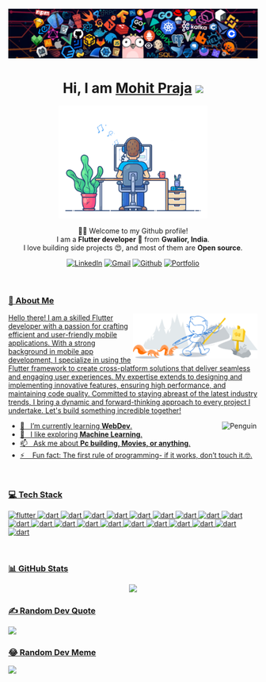 <!-- <img src="https://strapi.dhiwise.com/uploads/618fa90c201104b94458e1fb_647ecd43c5092e1c431f22fd_Flutter_App_Development_A_Step_by_Step_Tutorial_With_Dhi_Wise_E2_80_99s_Flutter_Builder_OG_Image_62b760b8fe.jpg"/> -->

![](assets/header.png)

<!-- <h1 align="center">Hello, I'm Mohit Prajapati</h1> -->
<!-- <br> -->
<div align = "center">
 <h1>Hi, I am 
 <a href="https://mohitpraja.netlify.com" target="_blank">Mohit Praja</a>
 <img src="https://media.giphy.com/media/hvRJCLFzcasrR4ia7z/giphy.gif" width="32">
 <br>
 <!-- <br> -->
 </h1>

 <img src="assets/developer_code.gif" alt="Developer Code" width="60%">
 <p>🙏🏻 Welcome to my Github profile!<br />
        I am a <b>Flutter developer</b> 🚀 from <b>Gwalior, India</b>.<br />
        I love building side projects 😍, and most of them are <b>Open source</b>. </p>
    <div>
        <a href="https://www.linkedin.com/in/mohit-prajapati-3770551a2" target="_blank"><img alt="LinkedIn"
                src="https://img.shields.io/badge/linkedin-%230077B5.svg?&style=for-the-badge&logo=linkedin&logoColor=white" /></a>
          <a href="mailto:immohitpraja@gmail.com" target="_blank">
        <img alt="Gmail"
                src="https://img.shields.io/badge/-Gmail-D14836?style=for-the-badge&logo=gmail&logoColor=white" /></a>
          <a href="https://www.github.com/mohitpraja" target="_blank">
        <img alt="Github"
                src="https://img.shields.io/badge/-Github-424345?style=for-the-badge&logo=github&logoColor=white" /></a>
          <a href="" target="_blank">
          <a href="https://mohitpraja.netlify.com" target="_blank">
        <img alt="Portfolio"
                src="https://img.shields.io/badge/-Portfolio-36a5d1?style=for-the-badge&logo=dribbble&logoColor=white" /></a>
          <a href="" target="_blank">
        <!-- <img alt="Medium"
                src="https://img.shields.io/badge/medium-%2312100E.svg?&style=for-the-badge&logo=medium&logoColor=white" -->
        <!-- <a href="https://www.dribbble.com/aromalanil"><img alt="Dribbble"
                src="https://img.shields.io/badge/dribble-%23EA4C89.svg?&style=for-the-badge&logo=dribbble&logoColor=white-->
    </div>

</div>

<br>
<br>

<h3>💫 About Me</h3>

<img width="50%" align="right" alt="Github" src="assets/side-image.svg" />

Hello there! I am a skilled Flutter developer with a passion for crafting efficient and user-friendly mobile applications. With a strong background in mobile app development, I specialize in using the Flutter framework to create cross-platform solutions that deliver seamless and engaging user experiences. My expertise extends to designing and implementing innovative features, ensuring high performance, and maintaining code quality. Committed to staying abreast of the latest industry trends, I bring a dynamic and forward-thinking approach to every project I undertake. Let's build something incredible together!


- 🌱&nbsp;&nbsp;&nbsp;I’m currently learning **WebDev**. <img align="right" src="https://raw.githubusercontent.com/Tarikul-Islam-Anik/Animated-Fluent-Emojis/master/Emojis/Animals/Penguin.png" alt="Penguin" width="15%" /><br>
- 🔭&nbsp;&nbsp;&nbsp;I like exploring **Machine Learning**. <br>
- 📫&nbsp;&nbsp;&nbsp;Ask me about **Pc building, Movies, or anything**. <br>
- ⚡&nbsp;&nbsp;&nbsp;&nbsp;Fun fact: The first rule of programming- if it works, don’t touch it.🤓.<br>

<br>
<h3> 💻 Tech Stack </h3>
<p align = "left"> 

<img src="https://www.vectorlogo.zone/logos/flutterio/flutterio-icon.svg" alt="flutter" width="30" height="30"/> 
<img src="https://www.vectorlogo.zone/logos/dartlang/dartlang-icon.svg" alt="dart" width="30" height="30"/> 
<img src="https://www.vectorlogo.zone/logos/firebase/firebase-icon.svg" alt="dart" width="30" height="30"/> 
<img src="https://www.vectorlogo.zone/logos/android/android-icon.svg" alt="dart" width="30" height="30"/> 
<img src="https://www.vectorlogo.zone/logos/gradle/gradle-ar21.svg" alt="dart" width="70" height="30"/> 
<img src="https://www.vectorlogo.zone/logos/json/json-icon.svg" alt="dart" width="30" height="30"/> 
<img src="https://www.vectorlogo.zone/logos/mysql/mysql-horizontal.svg" alt="dart" width="80" height="25"/> 
<img src="https://www.vectorlogo.zone/logos/git-scm/git-scm-icon.svg" alt="dart" width="30" height="25"/> 
<img src="https://www.vectorlogo.zone/logos/google_play/google_play-icon.svg" alt="dart" width="30" height="25"/> 
<img src="https://www.vectorlogo.zone/logos/java/java-ar21.svg" alt="dart" width="80" height="30"/> 
<img src="https://www.vectorlogo.zone/logos/getpostman/getpostman-icon.svg" alt="dart" width="30" height="30"/> 
<img src="https://www.vectorlogo.zone/logos/canva/canva-ar21.svg" alt="dart" width="70" height="30"/> 
<img src="https://www.vectorlogo.zone/logos/figma/figma-icon.svg" alt="dart" width="30" height="30"/> 
<img src="https://www.vectorlogo.zone/logos/w3_html5/w3_html5-icon.svg" alt="dart" width="30" height="30"/> 
<img src="https://www.vectorlogo.zone/logos/w3_css/w3_css-icon.svg" alt="dart" width="30" height="30"/> 
<img src="https://www.vectorlogo.zone/logos/javascript/javascript-icon.svg" alt="dart" width="35" height="30"/> 
<img src="https://www.vectorlogo.zone/logos/nodejs/nodejs-horizontal.svg" alt="dart" width="80" height="30"/> 
<img src="https://www.vectorlogo.zone/logos/npmjs/npmjs-ar21.svg" alt="dart" width="80" height="30"/> 
<img src="https://www.vectorlogo.zone/logos/netlify/netlify-icon.svg" alt="dart" width="30" height="30"/>  
<img src="https://www.vectorlogo.zone/logos/kaggle/kaggle-ar21.svg" alt="dart" width="80" height="30"/> 
<img src="https://www.vectorlogo.zone/logos/tensorflow/tensorflow-ar21.svg" alt="dart" width="80" height="35"/> 
</p>

<br>
<h3> 📊 GitHub Stats </h3>
<div align="center">
<img src="https://github-profile-summary-cards.vercel.app/api/cards/profile-details?username=mohitpraja&theme=default" width="80%">
</div>

<!-- ![](https://github-readme-stats.vercel.app/api?username=mohitpraja&theme=blue-green)<br/>

![](https://github-readme-streak-stats.herokuapp.com/?user=mohitpraja&theme=dark&hide_border=false)<br/>

![](https://github-readme-stats.vercel.app/api/top-langs/?username=mohitpraja&theme=dark&hide_border=false&include_all_commits=false&count_private=false&layout=compact) -->

### ✍️ Random Dev Quote

![](https://quotes-github-readme.vercel.app/api?type=horizontal&theme=radical)

### 😂 Random Dev Meme

<img src='https://randommeme-five.vercel.app/' style="height: 400px;"/>

<!-- Proudly created with GPRM ( https://gprm.itsvg.in ) -->
